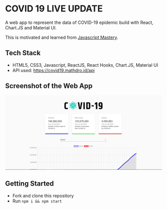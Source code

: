 # COVID 19 LIVE UPDATE

A web app to represent the data of COVID-19 epidemic build with React, Chart.JS and Material UI.

This is motivated and learned from [Javascript Mastery](https://www.youtube.com/watch?v=khJlrj3Y6Ls).

## Tech Stack

- HTML5, CSS3, Javascript, ReactJS, React Hooks, Chart.JS, Material UI
- API used: https://covid19.mathdro.id/api

## Screenshot of the Web App

![](assests/Capture.PNG)

## Getting Started

- Fork and clone this repository
- Run `npm i && npm start`
